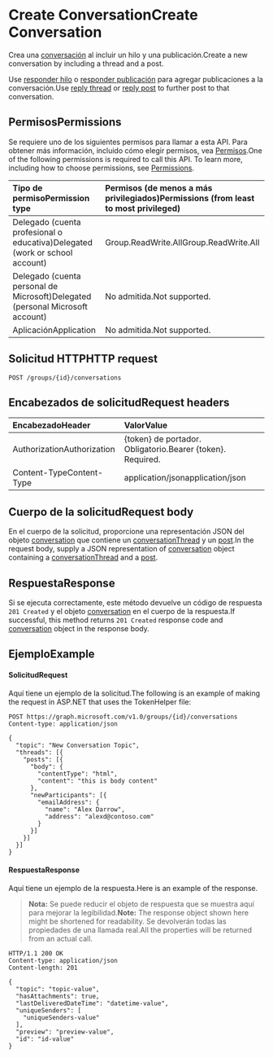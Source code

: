 # <a name="create-conversation"></a><span data-ttu-id="9a5fd-101">Create Conversation</span><span class="sxs-lookup"><span data-stu-id="9a5fd-101">Create Conversation</span></span>
<span data-ttu-id="9a5fd-102">Crea una [conversación](../resources/conversation.md) al incluir un hilo y una publicación.</span><span class="sxs-lookup"><span data-stu-id="9a5fd-102">Create a new conversation by including a thread and a post.</span></span> 

<span data-ttu-id="9a5fd-103">Use [responder hilo](conversationthread_reply.md) o [responder publicación](post_reply.md) para agregar publicaciones a la conversación.</span><span class="sxs-lookup"><span data-stu-id="9a5fd-103">Use [reply thread](conversationthread_reply.md) or [reply post](post_reply.md) to further post to that conversation.</span></span>

## <a name="permissions"></a><span data-ttu-id="9a5fd-104">Permisos</span><span class="sxs-lookup"><span data-stu-id="9a5fd-104">Permissions</span></span>
<span data-ttu-id="9a5fd-p101">Se requiere uno de los siguientes permisos para llamar a esta API. Para obtener más información, incluido cómo elegir permisos, vea [Permisos](../../../concepts/permissions_reference.md).</span><span class="sxs-lookup"><span data-stu-id="9a5fd-p101">One of the following permissions is required to call this API. To learn more, including how to choose permissions, see [Permissions](../../../concepts/permissions_reference.md).</span></span>

|<span data-ttu-id="9a5fd-107">Tipo de permiso</span><span class="sxs-lookup"><span data-stu-id="9a5fd-107">Permission type</span></span>      | <span data-ttu-id="9a5fd-108">Permisos (de menos a más privilegiados)</span><span class="sxs-lookup"><span data-stu-id="9a5fd-108">Permissions (from least to most privileged)</span></span>              |
|:--------------------|:---------------------------------------------------------|
|<span data-ttu-id="9a5fd-109">Delegado (cuenta profesional o educativa)</span><span class="sxs-lookup"><span data-stu-id="9a5fd-109">Delegated (work or school account)</span></span> | <span data-ttu-id="9a5fd-110">Group.ReadWrite.All</span><span class="sxs-lookup"><span data-stu-id="9a5fd-110">Group.ReadWrite.All</span></span>    |
|<span data-ttu-id="9a5fd-111">Delegado (cuenta personal de Microsoft)</span><span class="sxs-lookup"><span data-stu-id="9a5fd-111">Delegated (personal Microsoft account)</span></span> | <span data-ttu-id="9a5fd-112">No admitida.</span><span class="sxs-lookup"><span data-stu-id="9a5fd-112">Not supported.</span></span>    |
|<span data-ttu-id="9a5fd-113">Aplicación</span><span class="sxs-lookup"><span data-stu-id="9a5fd-113">Application</span></span> | <span data-ttu-id="9a5fd-114">No admitida.</span><span class="sxs-lookup"><span data-stu-id="9a5fd-114">Not supported.</span></span> |

## <a name="http-request"></a><span data-ttu-id="9a5fd-115">Solicitud HTTP</span><span class="sxs-lookup"><span data-stu-id="9a5fd-115">HTTP request</span></span>
<!-- { "blockType": "ignored" } -->
```http
POST /groups/{id}/conversations
```

## <a name="request-headers"></a><span data-ttu-id="9a5fd-116">Encabezados de solicitud</span><span class="sxs-lookup"><span data-stu-id="9a5fd-116">Request headers</span></span>
| <span data-ttu-id="9a5fd-117">Encabezado</span><span class="sxs-lookup"><span data-stu-id="9a5fd-117">Header</span></span>       | <span data-ttu-id="9a5fd-118">Valor</span><span class="sxs-lookup"><span data-stu-id="9a5fd-118">Value</span></span> |
|:---------------|:--------|
| <span data-ttu-id="9a5fd-119">Authorization</span><span class="sxs-lookup"><span data-stu-id="9a5fd-119">Authorization</span></span>  | <span data-ttu-id="9a5fd-p102">{token} de portador. Obligatorio.</span><span class="sxs-lookup"><span data-stu-id="9a5fd-p102">Bearer {token}. Required.</span></span>  |
| <span data-ttu-id="9a5fd-122">Content-Type</span><span class="sxs-lookup"><span data-stu-id="9a5fd-122">Content-Type</span></span>  | <span data-ttu-id="9a5fd-123">application/json</span><span class="sxs-lookup"><span data-stu-id="9a5fd-123">application/json</span></span>  |

## <a name="request-body"></a><span data-ttu-id="9a5fd-124">Cuerpo de la solicitud</span><span class="sxs-lookup"><span data-stu-id="9a5fd-124">Request body</span></span>
<span data-ttu-id="9a5fd-125">En el cuerpo de la solicitud, proporcione una representación JSON del objeto [conversation](../resources/conversation.md) que contiene un [conversationThread](../resources/conversationThread.md) y un [post](../resources/post.md).</span><span class="sxs-lookup"><span data-stu-id="9a5fd-125">In the request body, supply a JSON representation of [conversation](../resources/conversation.md) object containing a [conversationThread](../resources/conversationThread.md) and a [post](../resources/post.md).</span></span>

## <a name="response"></a><span data-ttu-id="9a5fd-126">Respuesta</span><span class="sxs-lookup"><span data-stu-id="9a5fd-126">Response</span></span>
<span data-ttu-id="9a5fd-127">Si se ejecuta correctamente, este método devuelve un código de respuesta `201 Created` y el objeto [conversation](../resources/conversation.md) en el cuerpo de la respuesta.</span><span class="sxs-lookup"><span data-stu-id="9a5fd-127">If successful, this method returns `201 Created` response code and [conversation](../resources/conversation.md) object in the response body.</span></span>

## <a name="example"></a><span data-ttu-id="9a5fd-128">Ejemplo</span><span class="sxs-lookup"><span data-stu-id="9a5fd-128">Example</span></span>
#### <a name="request"></a><span data-ttu-id="9a5fd-129">Solicitud</span><span class="sxs-lookup"><span data-stu-id="9a5fd-129">Request</span></span>
<span data-ttu-id="9a5fd-130">Aquí tiene un ejemplo de la solicitud.</span><span class="sxs-lookup"><span data-stu-id="9a5fd-130">The following is an example of making the request in ASP.NET that uses the TokenHelper file:</span></span>
<!-- {
  "blockType": "request",
  "name": "create_conversation_from_group"
}-->
```http
POST https://graph.microsoft.com/v1.0/groups/{id}/conversations
Content-type: application/json

{
  "topic": "New Conversation Topic",
  "threads": [{
    "posts": [{
      "body": {
        "contentType": "html",
        "content": "this is body content"
      },
      "newParticipants": [{
        "emailAddress": {
          "name": "Alex Darrow",
          "address": "alexd@contoso.com"
        }
      }]
    }]
  }]
}
```

#### <a name="response"></a><span data-ttu-id="9a5fd-131">Respuesta</span><span class="sxs-lookup"><span data-stu-id="9a5fd-131">Response</span></span>
<span data-ttu-id="9a5fd-132">Aquí tiene un ejemplo de la respuesta.</span><span class="sxs-lookup"><span data-stu-id="9a5fd-132">Here is an example of the response.</span></span>
><span data-ttu-id="9a5fd-133">**Nota:** Se puede reducir el objeto de respuesta que se muestra aquí para mejorar la legibilidad.</span><span class="sxs-lookup"><span data-stu-id="9a5fd-133">**Note:** The response object shown here might be shortened for readability.</span></span> <span data-ttu-id="9a5fd-134">Se devolverán todas las propiedades de una llamada real.</span><span class="sxs-lookup"><span data-stu-id="9a5fd-134">All the properties will be returned from an actual call.</span></span>

<!-- {
  "blockType": "response",
  "truncated": true,
  "@odata.type": "microsoft.graph.conversation"
} -->
```http
HTTP/1.1 200 OK
Content-type: application/json
Content-length: 201

{
  "topic": "topic-value",
  "hasAttachments": true,
  "lastDeliveredDateTime": "datetime-value",
  "uniqueSenders": [
    "uniqueSenders-value"
  ],
  "preview": "preview-value",
  "id": "id-value"
}
```

<!-- uuid: 8fcb5dbc-d5aa-4681-8e31-b001d5168d79
2015-10-25 14:57:30 UTC -->
<!-- {
  "type": "#page.annotation",
  "description": "Create Conversation",
  "keywords": "",
  "section": "documentation",
  "tocPath": ""
}-->